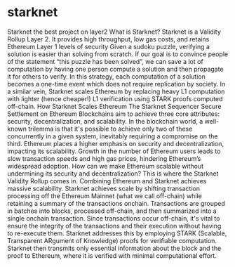 # starknet
Starknet the best project on layer2
What is Starknet?
Starknet is a Validity Rollup Layer 2. It provides high throughput, low gas costs, and retains Ethereum Layer 1 levels of security
Given a sudoku puzzle, verifying a solution is easier than solving from scratch. If our goal is to convince people of the statement “this puzzle has been solved”, we can save a lot of computation by having one person compute a solution and then propagate it for others to verify. In this strategy, each computation of a solution becomes a one-time event which does not require replication by society. In a similar vein, Starknet scales Ethereum by replacing heavy L1 computation with lighter (hence cheaper!) L1 verification using STARK proofs computed off-chain.
How Starknet Scales Ethereum
The Starknet Sequencer
Secure Settlement on Ethereum
Blockchains aim to achieve three core attributes: security, decentralization, and scalability. In the blockchain world, a well-known trilemma is that it's possible to achieve only two of these concurrently in a given system, inevitably requiring a compromise on the third. Ethereum places a higher emphasis on security and decentralization, impacting its scalability. Growth in the number of Ethereum users leads to slow transaction speeds and high gas prices, hindering Ethereum’s widespread adoption.
How can we make Ethereum scalable without undermining its security and decentralization? This is where the Starknet Validity Rollup comes in. Combining Ethereum and Starknet achieves massive scalability.
Starknet achieves scale by shifting transaction processing off the Ethereum Mainnet (what we call off-chain) while retaining a summary of the transactions onchain. Transactions are grouped in batches into blocks, processed off-chain, and then summarized into a single onchain transaction. Since transactions occur off-chain, it's vital to ensure the integrity of the transactions and their execution without having to re-execute them. Starknet addresses this by employing STARK (Scalable, Transparent ARgument of Knowledge) proofs for verifiable computation. Starknet then transmits only essential information about the block and the proof to Ethereum, where it is verified with minimal computational effort. 
